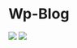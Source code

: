 # Wp-Blog

![](https://img.shields.io/github/issues/IwasawaMasami/Wp-Blog) ![](https://img.shields.io/github/stars/IwasawaMasami/Wp-Blog)

